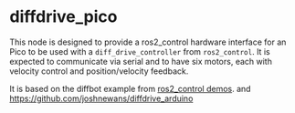 # diffdrive_pico

This node is designed to provide a ros2_control hardware interface for an Pico to be used with a `diff_drive_controller` from `ros2_control`.
It is expected to communicate via serial and to have six motors, each with velocity control and position/velocity feedback.




It is based on the diffbot example from [ros2_control demos](https://github.com/ros-controls/ros2_control_demos/tree/master/example_2).
and https://github.com/joshnewans/diffdrive_arduino
